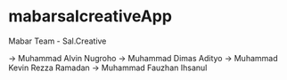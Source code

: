 # mabarsalcreativeApp
Mabar Team - Sal.Creative

-> Muhammad Alvin Nugroho
-> Muhammad Dimas Adityo
-> Muhammad Kevin Rezza Ramadan
-> Muhammad Fauzhan Ihsanul

